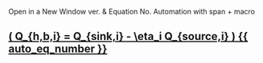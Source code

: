 Open in a New Window ver. & Equation No. Automation with span + macro 

<a href="#"
   onclick="window.open(
     '/eco2_guide_center/1.%20ECO2%20Logic%20Guide/Equation_diagram.html',
     'popupWindow',
     'width=800,height=600,scrollbars=yes,resizable=yes'
   ); return false;"
   class="equation-link">
  \( Q_{h,b,i} = Q_{sink,i} - \eta_i Q_{source,i} \) {{ auto_eq_number }}
</a>
---

